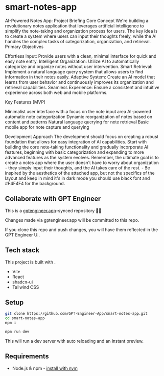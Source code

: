 # smart-notes-app

AI-Powered Notes App: Project Briefing
Core Concept
We're building a revolutionary notes application that leverages artificial intelligence to simplify the note-taking and organization process for users. The key idea is to create a system where users can input their thoughts freely, while the AI handles the complex tasks of categorization, organization, and retrieval.
Primary Objectives

Effortless Input: Provide users with a clean, minimal interface for quick and easy note entry.
Intelligent Organization: Utilize AI to automatically categorize and organize notes without user intervention.
Smart Retrieval: Implement a natural language query system that allows users to find information in their notes easily.
Adaptive System: Create an AI model that learns from user behavior and continuously improves its organization and retrieval capabilities.
Seamless Experience: Ensure a consistent and intuitive experience across both web and mobile platforms.

Key Features (MVP)

Minimalist user interface with a focus on the note input area
AI-powered automatic note categorization
Dynamic reorganization of notes based on content and patterns
Natural language querying for note retrieval
Basic mobile app for note capture and querying

Development Approach
The development should focus on creating a robust foundation that allows for easy integration of AI capabilities. Start with building the core note-taking functionality and gradually incorporate AI features, beginning with basic categorization and expanding to more advanced features as the system evolves.
Remember, the ultimate goal is to create a notes app where the user doesn't have to worry about organization - they simply input their thoughts, and the AI takes care of the rest. - Be inspired by the aesthetics of the attached app, but not the specifics of the layout and keep in mind it's in dark mode you should use black font and #F4F4F4 for the background.

## Collaborate with GPT Engineer

This is a [gptengineer.app](https://gptengineer.app)-synced repository 🌟🤖

Changes made via gptengineer.app will be committed to this repo.

If you clone this repo and push changes, you will have them reflected in the GPT Engineer UI.

## Tech stack

This project is built with .

- Vite
- React
- shadcn-ui
- Tailwind CSS

## Setup

```sh
git clone https://github.com/GPT-Engineer-App/smart-notes-app.git
cd smart-notes-app
npm i
```

```sh
npm run dev
```

This will run a dev server with auto reloading and an instant preview.

## Requirements

- Node.js & npm - [install with nvm](https://github.com/nvm-sh/nvm#installing-and-updating)
